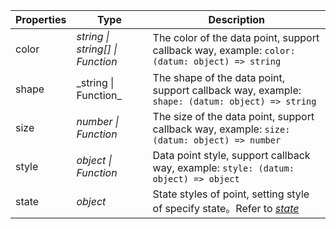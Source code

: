 | Properties | Type                             | Description                                                                                   |
| ---------- | -------------------------------- | --------------------------------------------------------------------------------------------- |
| color      | _string \| string[] \| Function_ | The color of the data point, support callback way, example: `color: (datum: object) => string` |
| shape      | \_string \| Function\_           | The shape of the data point, support callback way, example: `shape: (datum: object) => string` |
| size       | _number \| Function_             | The size of the data point, support callback way, example: `size: (datum: object) => number`   |
| style      | _object \| Function_             | Data point style, support callback way, example: `style: (datum: object) => object`            |
| state    | _object_ | State styles of point, setting style of specify state。Refer to [_state_](#state) |
